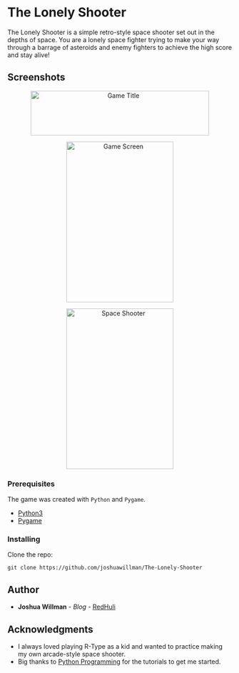 # The Lonely Shooter

The Lonely Shooter is a simple retro-style space shooter set out in the depths of space. You are a lonely space fighter trying to make your way through a barrage of asteroids and enemy fighters to achieve the high score and stay alive!

## Screenshots
<p align="center">
<img src="http://redhulimachinelearning.com/wp-content/uploads/2018/12/The_Lonely_Shooter.png" width="400" height="100" title="Game Title"> </p>
<p align="center">
<img src="http://redhulimachinelearning.com/wp-content/uploads/2018/12/Screen-Shot-2018-12-31-at-18.36.17-e1546252770929.png" width="240" height="360" title="Game Screen"></p>
<p align="center">
<img src="http://redhulimachinelearning.com/wp-content/uploads/2018/12/gamescreen-e1545144372602.png" width="240" height="360" title="Space Shooter"> </p>

### Prerequisites

The game was created with `Python` and `Pygame`.

* [Python3](https://www.python.org)
* [Pygame](https://www.pygame.org/news)

### Installing

Clone the repo:
```
git clone https://github.com/joshuawillman/The-Lonely-Shooter
```

## Author

* **Joshua Willman** - *Blog* - [RedHuli](http://redhulimachinelearning.com)

## Acknowledgments

* I always loved playing R-Type as a kid and wanted to practice making my own arcade-style space shooter. 
* Big thanks to [Python Programming](https://pythonprogramming.net) for the tutorials to get me started.
